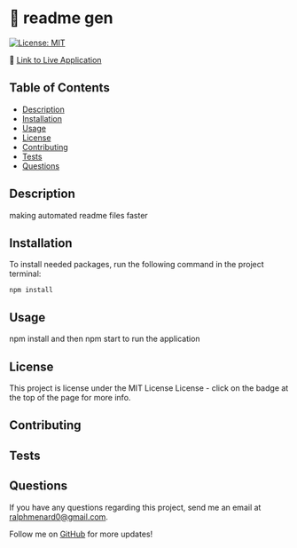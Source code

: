 # 📝 readme gen
[![License: MIT](https://img.shields.io/badge/License-MIT-yellow.svg)](https://opensource.org/licenses/MIT)

📌 [Link to Live Application](https://fakeurl.com)

## Table of Contents

- [Description](#description)
- [Installation](#installation)
- [Usage](#usage)
- [License](#license)
- [Contributing](#contributing)
- [Tests](#tests)
- [Questions](#questions)

## Description

making automated readme files faster


## Installation

To install needed packages, run the following command in the project terminal:
```
npm install
```

## Usage

npm install and then npm start to run the application


## License

This project is license under the MIT License License - click on the badge at the top of the page for more info. 

## Contributing



## Tests



## Questions

If you have any questions regarding this project, send me an email at ralphmenard0@gmail.com.

Follow me on [GitHub](https://github.com/ralphmenard0) for more updates!
